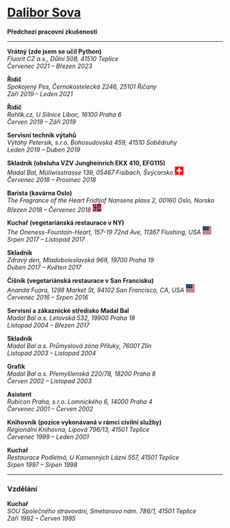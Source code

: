 # [Dalibor Sova](data/cv_photo.jpg)
**Předchozí pracovní zkušenosti**

---

**Vrátný (zde jsem se učil Python)**  
*Fluorit CZ a.s., Důlní 508, 41510 Teplice*  
*Červenec 2021 – Březen 2023*  

**Řidič**  
*Spokojený Pes, Černokostelecká 2246, 25101 Říčany*  
*Září 2019 – Leden 2021*

**Řidič**  
*Rohlík.cz, U Silnice Liboc, 16100 Praha 6*  
*Červen 2019 – Září 2019*

**Servisní technik výtahů**  
*Výtahy Petersik, s.r.o. Bohosudovská 459, 41510 Sobědruhy*  
*Leden 2019 – Duben 2019*

**Skladník (obsluha VZV Jungheinrich EKX 410, EFG115)**  
*Madal Bal, Müliwisstrasse 139, 05467 Fisibach, Švýcarsko* <img src="data/switzerland.png" alt="Switzerland Flag" width="20">  
*Červenec 2018 – Prosinec 2018*

**Barista (kavárna Oslo)**  
*The Fragrance of the Heart Fridtjof Nansens plass 2, 00160 Oslo, Norsko*  
*Březen 2018 – Červenec 2018* <img src="data/norway.jpg" alt="Norway Flag" width="20">

**Kuchař (vegetariánská restaurace v NY)**  
*The Oneness-Fountain-Heart, 157-19 72nd Ave, 11367 Flushing, USA* <img src="data/usa.jpg" alt="USA Flag" width="20">  
*Srpen 2017 – Listopad 2017*

**Skladník**  
*Zdravý den, Mladoboleslavská 968, 19700 Praha 19*  
*Duben 2017 – Květen 2017*

**Číšník (vegetariánská restaurace v San Francisku)**  
*Ananda Fuara, 1298 Market St, 94102 San Francisco, CA, USA* <img src="data/usa.jpg" alt="USA Flag" width="20">    
*Červenec 2016 – Srpen 2016* 

**Servisní a zákaznické středisko Madal Bal**  
*Madal Bal a.s. Letovská 532, 19900 Praha 18*  
*Listopad 2004 – Březen 2017*

**Skladník**  
*Madal Bal a.s. Průmyslová zóna Příluky, 76001 Zlín*  
*Listopad 2003 – Listopad 2004*

**Grafik**  
*Madal Bal a.s. Přemyšlenská 220/78, 18200 Praha 8*  
*Červen 2002 – Listopad 2003*

**Asistent**  
*Rubicon Praha, s.r.o. Lomnického 6, 14000 Praha 4*  
*Červenec 2001 – Červen 2002*

**Knihovník (pozice vykonávaná v rámci civilní služby)**  
*Regionální Knihovna, Lípová 796/13, 41501 Teplice*  
*Červenec 1999 – Leden 2001*

**Kuchař**  
*Restaurace Podletná, U Kamenných Lázní 557, 41501 Teplice*  
*Srpen 1997 – Srpen 1998*

---

### Vzdělání

**Kuchař**  
*SOU Společného stravování, Smetanovo nám. 786/1, 41501 Teplice*  
*Září 1992 – Červen 1995*
